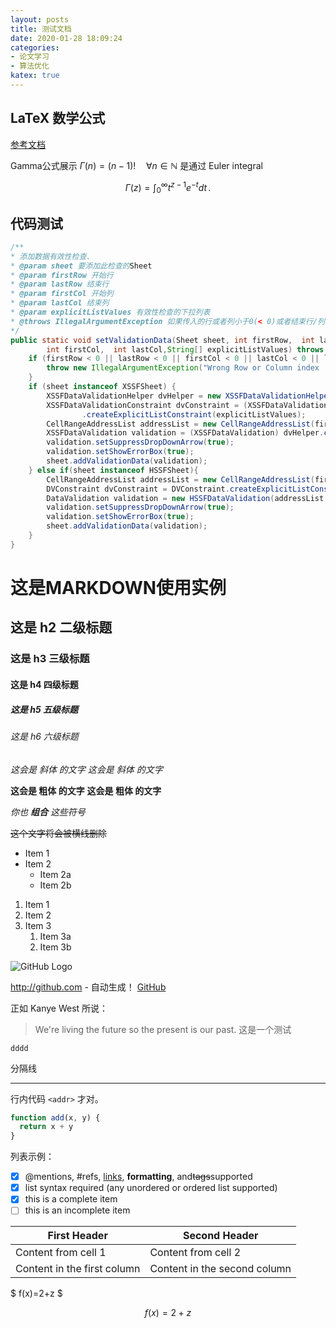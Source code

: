 ```yaml
---
layout: posts
title: 测试文档
date: 2020-01-28 18:09:24
categories:
- 论文学习
- 算法优化
katex: true
---
```

## LaTeX 数学公式

[参考文档](https://khan.github.io/KaTeX/)

Gamma公式展示 $\Gamma(n) = (n-1)!\quad\forall
n\in\mathbb N$ 是通过 Euler integral

$$
\Gamma(z) = \int_0^\infty t^{z-1}e^{-t}dt\,.
$$

## 代码测试

```java
/**
* 添加数据有效性检查.
* @param sheet 要添加此检查的Sheet
* @param firstRow 开始行
* @param lastRow 结束行
* @param firstCol 开始列
* @param lastCol 结束列
* @param explicitListValues 有效性检查的下拉列表
* @throws IllegalArgumentException 如果传入的行或者列小于0(< 0)或者结束行/列比开始行/列小
*/
public static void setValidationData(Sheet sheet, int firstRow,  int lastRow,
        int firstCol,  int lastCol,String[] explicitListValues) throws IllegalArgumentException{
    if (firstRow < 0 || lastRow < 0 || firstCol < 0 || lastCol < 0 || lastRow < firstRow || lastCol < firstCol) {
        throw new IllegalArgumentException("Wrong Row or Column index : " + firstRow+":"+lastRow+":"+firstCol+":" +lastCol);
    }
    if (sheet instanceof XSSFSheet) {
        XSSFDataValidationHelper dvHelper = new XSSFDataValidationHelper((XSSFSheet)sheet);
        XSSFDataValidationConstraint dvConstraint = (XSSFDataValidationConstraint) dvHelper
                .createExplicitListConstraint(explicitListValues);
        CellRangeAddressList addressList = new CellRangeAddressList(firstRow, lastRow, firstCol, lastCol);
        XSSFDataValidation validation = (XSSFDataValidation) dvHelper.createValidation(dvConstraint, addressList);
        validation.setSuppressDropDownArrow(true);
        validation.setShowErrorBox(true);
        sheet.addValidationData(validation);
    } else if(sheet instanceof HSSFSheet){
        CellRangeAddressList addressList = new CellRangeAddressList(firstRow, lastRow, firstCol, lastCol);
        DVConstraint dvConstraint = DVConstraint.createExplicitListConstraint(explicitListValues);
        DataValidation validation = new HSSFDataValidation(addressList, dvConstraint);
        validation.setSuppressDropDownArrow(true);
        validation.setShowErrorBox(true);
        sheet.addValidationData(validation);
    }
}  
```


# 这是MARKDOWN使用实例

## 这是 h2 二级标题

### 这是 h3 三级标题

#### 这是 h4 四级标题

##### 这是 h5 五级标题

###### 这是 h6 六级标题

*这会是 斜体 的文字*
_这会是 斜体 的文字_

**这会是 粗体 的文字**
__这会是 粗体 的文字__

_你也 **组合** 这些符号_

~~这个文字将会被横线删除~~

* Item 1
* Item 2
  * Item 2a
  * Item 2b

1. Item 1
1. Item 2
1. Item 3
   1. Item 3a
   1. Item 3b

![GitHub Logo](https://camo.githubusercontent.com/5215e6fe0e2fc740eb8d91fe380287294fcacca5/68747470733a2f2f6f63746f6465782e6769746875622e636f6d2f696d616765732f79616b746f6361742e706e67)

http://github.com - 自动生成！
[GitHub](http://github.com)

正如 Kanye West 所说：

> We're living the future so
> the present is our past.
> 这是一个测试

    dddd

分隔线

---

行内代码
`<addr>` 才对。

```javascript
function add(x, y) {
  return x + y
}
```


列表示例：

- [x] @mentions, #refs, [links](http://www.baidu.com), **formatting**, and~~tags~~supported
- [x] list syntax required (any unordered or ordered list supported)
- [x] this is a complete item
- [ ] this is an incomplete item

| First Header                | Second Header                |
| --------------------------- | ---------------------------- |
| Content from cell 1         | Content from cell 2          |
| Content in the first column | Content in the second column |


$
f(x)=2+z
$

$$
f(x)=2+z
$$
